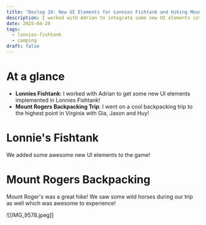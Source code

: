 ```yaml
---
title: "Devlog 28: New UI Elements for Lonnies Fishtank and Hiking Mount Rogers"
description: I worked with Adrian to integrate some new UI elements into Lonnies Fishtank and also went on a backpacking trip to Mount Rogers!
date: 2025-04-20
tags:
  - lonnies-fishtank
  - camping
draft: false
---
```

# At a glance
- **Lonnies Fishtank**: I worked with Adrian to get some new UI elements implemented in Lonnies Fishtank!
- **Mount Rogers Backpacking Trip**: I went on a cool backpacking trip to the highest point in Virginia with Gia, Jason and Huy!

# Lonnie's Fishtank

We added some awesome new UI elements to the game!

# Mount Rogers Backpacking

Mount Roger's was a great hike! We saw some wild horses during our trip as well which was awesome to experience!

![[IMG_9578.jpeg]]